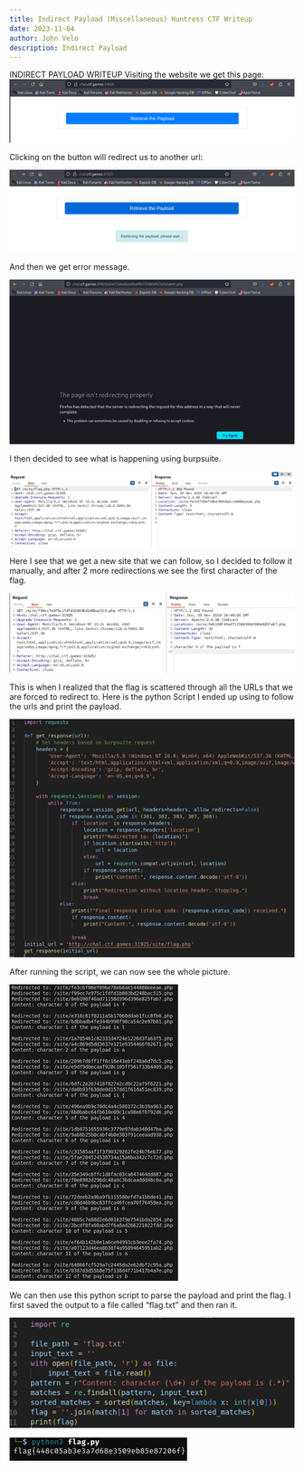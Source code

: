 ```yaml
---
title: Indirect Payload (Miscellaneous) Huntress CTF Writeup
date: 2023-11-04
author: John Velo
description: Indirect Payload
---
```




INDIRECT PAYLOAD WRITEUP
Visiting the website we get this page:
![indrect payload 1](/writeup-images/Picture1.png)


Clicking on the button will redirect us to another url: 

![indrect payload 2](/writeup-images/Picture2.png)

And then we get error message. 
 
![indrect payload 3](/writeup-images/Picture3.png)

I then decided to see what is happening using burpsuite. 

![indrect payload 4](/writeup-images/Picture4.png)
 
Here I see that we get a new site that we can follow, so I decided to follow it manually, and after 2 more redirections we see the first character of the flag. 

![indrect payload 5](/writeup-images/Picture5.png)
 
This is when I realized that the flag is scattered through all the URLs that we are forced to redirect to. Here is the python Script I ended up using to follow the urls and print the payload. 

![indrect payload 6](/writeup-images/Picture6.png)
 
After running the script, we can now see the whole picture.

![indrect payload 7](/writeup-images/Picture7.png)
 
We can then use this python script to parse the payload and print the flag. I first saved the output to a file called “flag.txt” and then ran it.

![indrect payload 8](/writeup-images/Picture8.png)

![indrect payload 9](/writeup-images/Picture9.png)


